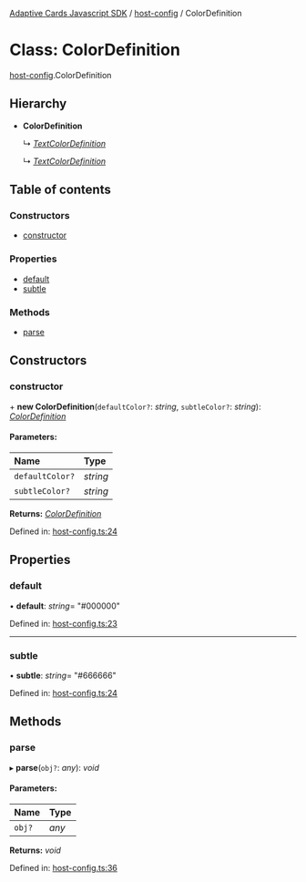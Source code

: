 [Adaptive Cards Javascript SDK](../README.md) / [host-config](../modules/host_config.md) / ColorDefinition

# Class: ColorDefinition

[host-config](../modules/host_config.md).ColorDefinition

## Hierarchy

* **ColorDefinition**

  ↳ [*TextColorDefinition*](host_config.textcolordefinition.md)

  ↳ [*TextColorDefinition*](adaptivecards.textcolordefinition.md)

## Table of contents

### Constructors

- [constructor](host_config.colordefinition.md#constructor)

### Properties

- [default](host_config.colordefinition.md#default)
- [subtle](host_config.colordefinition.md#subtle)

### Methods

- [parse](host_config.colordefinition.md#parse)

## Constructors

### constructor

\+ **new ColorDefinition**(`defaultColor?`: *string*, `subtleColor?`: *string*): [*ColorDefinition*](host_config.colordefinition.md)

#### Parameters:

Name | Type |
:------ | :------ |
`defaultColor?` | *string* |
`subtleColor?` | *string* |

**Returns:** [*ColorDefinition*](host_config.colordefinition.md)

Defined in: [host-config.ts:24](https://github.com/microsoft/AdaptiveCards/blob/0938a1f10/source/nodejs/adaptivecards/src/host-config.ts#L24)

## Properties

### default

• **default**: *string*= "#000000"

Defined in: [host-config.ts:23](https://github.com/microsoft/AdaptiveCards/blob/0938a1f10/source/nodejs/adaptivecards/src/host-config.ts#L23)

___

### subtle

• **subtle**: *string*= "#666666"

Defined in: [host-config.ts:24](https://github.com/microsoft/AdaptiveCards/blob/0938a1f10/source/nodejs/adaptivecards/src/host-config.ts#L24)

## Methods

### parse

▸ **parse**(`obj?`: *any*): *void*

#### Parameters:

Name | Type |
:------ | :------ |
`obj?` | *any* |

**Returns:** *void*

Defined in: [host-config.ts:36](https://github.com/microsoft/AdaptiveCards/blob/0938a1f10/source/nodejs/adaptivecards/src/host-config.ts#L36)
